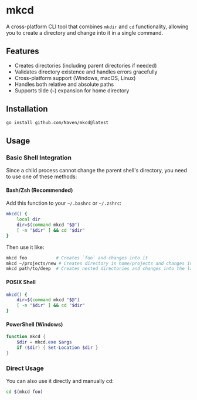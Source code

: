 # mkcd

A cross-platform CLI tool that combines `mkdir` and `cd` functionality, allowing you to create a directory and change into it in a single command.

## Features

- Creates directories (including parent directories if needed)
- Validates directory existence and handles errors gracefully
- Cross-platform support (Windows, macOS, Linux)
- Handles both relative and absolute paths
- Supports tilde (`~`) expansion for home directory

## Installation

```sh
go install github.com/Naven/mkcd@latest
```

## Usage

### Basic Shell Integration

Since a child process cannot change the parent shell's directory, you need to use one of these methods:

#### Bash/Zsh (Recommended)
Add this function to your `~/.bashrc` or `~/.zshrc`:

```bash
mkcd() {
    local dir
    dir=$(command mkcd "$@")
    [ -n "$dir" ] && cd "$dir"
}
```

Then use it like:
```sh
mkcd foo           # Creates `foo` and changes into it
mkcd ~/projects/new # Creates directory in home/projects and changes into it
mkcd path/to/deep  # Creates nested directories and changes into the last one
```

#### POSIX Shell
```sh
mkcd() {
    dir=$(command mkcd "$@")
    [ -n "$dir" ] && cd "$dir"
}
```

#### PowerShell (Windows)
```powershell
function mkcd {
    $dir = mkcd.exe $args
    if ($dir) { Set-Location $dir }
}
```

### Direct Usage

You can also use it directly and manually cd:
```sh
cd $(mkcd foo)
```
